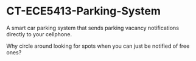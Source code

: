 # CT-ECE5413-Parking-System

A smart car parking system that sends parking vacancy notifications directly to your cellphone. 

Why circle around looking for spots when you can just be notified of free ones?
